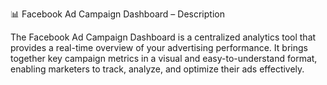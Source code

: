 📊 Facebook Ad Campaign Dashboard – Description

The Facebook Ad Campaign Dashboard is a centralized analytics tool that provides a real-time overview of your advertising performance. It brings together key campaign metrics in a visual and easy-to-understand format, enabling marketers to track, analyze, and optimize their ads effectively.
